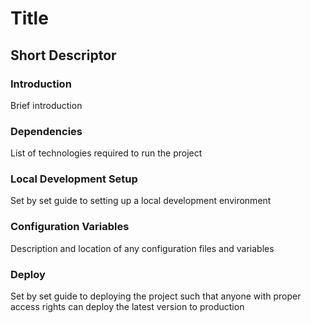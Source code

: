 # Title
## Short Descriptor

### Introduction

Brief introduction

### Dependencies

List of technologies required to run the project

### Local Development Setup

Set by set guide to setting up a local development environment

### Configuration Variables

Description and location of any configuration files and variables

### Deploy

Set by set guide to deploying the project such that anyone with proper access rights can deploy the latest version to production
